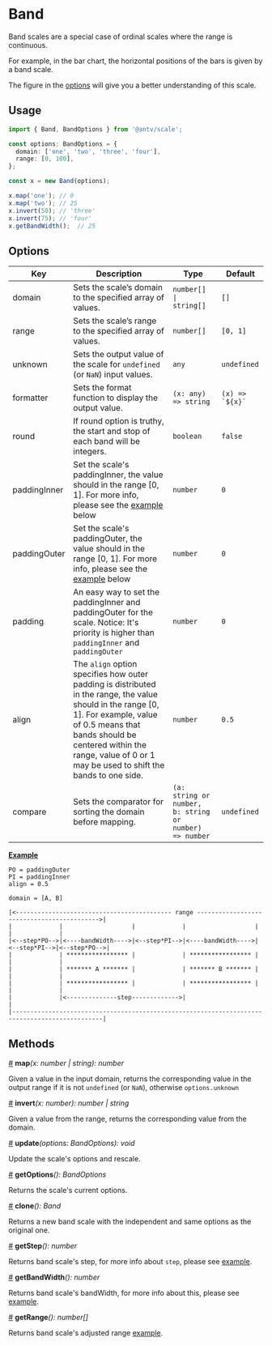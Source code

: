 # Band

Band scales are a special case of ordinal scales where the range is continuous.

For example, in the bar chart, the horizontal positions of the bars is given by a band scale.

The figure in the [options](#options) will give you a better understanding of this scale.

## Usage

```ts
import { Band, BandOptions } from '@antv/scale';

const options: BandOptions = {
  domain: ['one', 'two', 'three', 'four'],
  range: [0, 100],
};

const x = new Band(options);

x.map('one'); // 0
x.map('two'); // 25
x.invert(50); // 'three'
x.invert(75); // 'four'
x.getBandWidth();  // 25
```

## Options

| Key | Description | Type | Default|  
| ----| ----------- | -----| -------|
| domain | Sets the scale’s domain to the specified array of values. | <code>number[] &#124; string[]</code> | `[]` |
| range | Sets the scale’s range to the specified array of values. | `number[]` | `[0, 1]` |
| unknown | Sets the output value of the scale for `undefined` (or `NaN`) input values. | `any` | `undefined` |
| formatter | Sets the format function to display the output value. | `(x: any) => string` | <code>(x) => &#96;${x}&#96;</code>|
| round | If round option is truthy, the start and stop of each band will be integers. | `boolean` | `false` |
| paddingInner | Set the scale's paddingInner, the value should in the range [0, 1]. For more info, please see the [example](#example) below | `number` | `0` |
| paddingOuter | Set the scale's paddingOuter, the value should in the range [0, 1]. For more info, please see the [example](#example) below | `number` | `0` |
| padding | An easy way to set the paddingInner and paddingOuter for the scale. Notice: It's priority is higher than `paddingInner` and `paddingOuter` | `number` | `0` |
| align | The `align` option specifies how outer padding is distributed in the range, the value should in the range [0, 1]. For example, value of 0.5 means that bands should be centered within the range, value of 0 or 1 may be used to shift the bands to one side. | `number` | `0.5` |
| compare | Sets the comparator for sorting the domain before mapping. | ```(a: string or number, b: string or number) => number```| `undefined` |

<a name="band_map" href="#example">**Example**</a>

```plain
PO = paddingOuter
PI = paddingInner
align = 0.5

domain = [A, B]

|<------------------------------------------- range ------------------------------------------->|
|             |                   |             |                   |             |             |
|<--step*PO-->|<----bandWidth---->|<--step*PI-->|<----bandWidth---->|<--step*PI-->|<--step*PO-->|
|             | ***************** |             | ***************** |             |             |
|             | ******* A ******* |             | ******* B ******* |             |             |
|             | ***************** |             | ***************** |             |             |
|             |<--------------step------------->|                                               |
|-----------------------------------------------------------------------------------------------|
```

## Methods

<a name="band_map" href="#band_map">#</a> **map**<i>(x: number | string): number</i>

Given a value in the input domain, returns the corresponding value in the output range if it is not `undefined` (or `NaN`), otherwise `options.unknown`

<a name="Band_invert" href="#Pow_invert">#</a> **invert**<i>(x: number): number | string</i>

Given a value from the range, returns the corresponding value from the domain.

<a name="band_update" href="#band_update">#</a> **update**<i>(options: BandOptions): void</i>

Update the scale's options and rescale.

<a name="band_getOptions" href="#band_getOptions">#</a> **getOptions**<i>(): BandOptions</i>

Returns the scale's current options.

<a name="band_clone" href="#band_clone">#</a> **clone**<i>(): Band</i>

Returns a new band scale with the independent and same options as the original one.

<a name="band_step" href="#band_clone">#</a> **getStep**<i>(): number</i>

Returns band scale's step, for more info about `step`, please see [example](#example).

<a name="band_get_band_width" href="#band_get_band_width">#</a> **getBandWidth**<i>(): number</i>

Returns band scale's bandWidth, for more info about this, please see [example](#example).

<a name="band_get_range" href="#band_get_range">#</a> **getRange**<i>(): number[]</i>

Returns band scale's adjusted range [example](#example).
